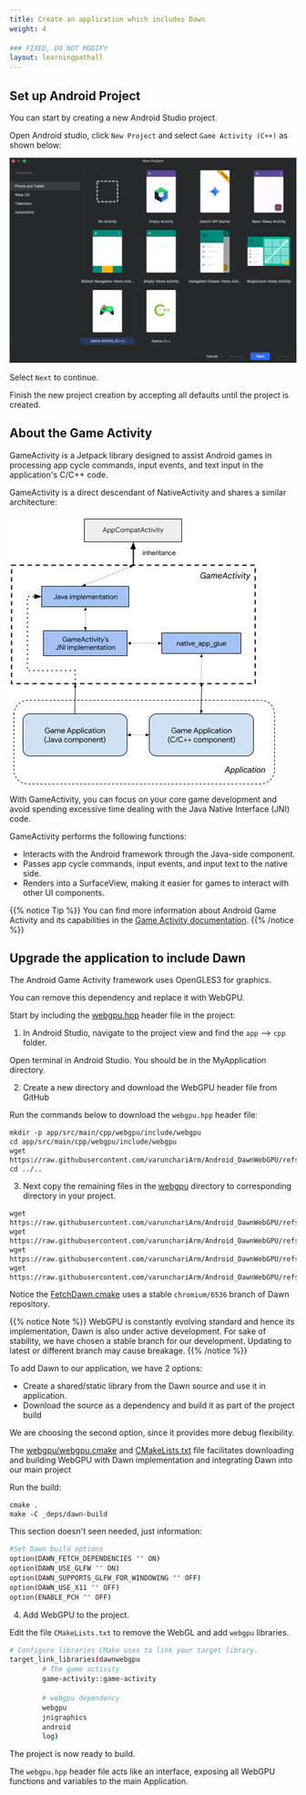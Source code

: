 ```yaml
---
title: Create an application which includes Dawn
weight: 4

### FIXED, DO NOT MODIFY
layout: learningpathall
---
```


## Set up Android Project

You can start by creating a new Android Studio project.

Open Android studio, click `New Project` and select `Game Activity (C++)` as shown below:

![New Game Activity #center](./images/android_studio_new_game_activity.png "New C++ Game Activity")

Select `Next` to continue. 

Finish the new project creation by accepting all defaults until the project is created. 

## About the Game Activity

GameActivity is a Jetpack library designed to assist Android games in processing app cycle commands, input events, and text input in the application's C/C++ code. 

GameActivity is a direct descendant of NativeActivity and shares a similar architecture:

![Game Activity Architecture #center](./images/GameActivityArchitecture.png "Game Activity Architecture")

With GameActivity, you can focus on your core game development and avoid spending excessive time dealing with the Java Native Interface (JNI) code.

GameActivity performs the following functions:

* Interacts with the Android framework through the Java-side component.
* Passes app cycle commands, input events, and input text to the native side.
* Renders into a SurfaceView, making it easier for games to interact with other UI components.

{{% notice Tip %}}
You can find more information about Android Game Activity and its capabilities in the [Game Activity documentation](https://developer.android.com/games/agdk/game-activity).
{{% /notice %}}

## Upgrade the application to include Dawn

The Android Game Activity framework uses OpenGLES3 for graphics. 

You can remove this dependency and replace it with WebGPU. 

Start by including the [webgpu.hpp](https://github.com/varunchariArm/Android_DawnWebGPU/blob/main/app/src/main/cpp/webgpu/include/webgpu/webgpu.hpp) header file in the project:

1. In Android Studio, navigate to the project view and find the `app` --> `cpp` folder.

Open terminal in Android Studio. You should be in the MyApplication directory.

2. Create a new directory and download the WebGPU header file from GitHub

Run the commands below to download the `webgpu.hpp` header file:

```console
mkdir -p app/src/main/cpp/webgpu/include/webgpu
cd app/src/main/cpp/webgpu/include/webgpu
wget https://raw.githubusercontent.com/varunchariArm/Android_DawnWebGPU/refs/heads/main/app/src/main/cpp/webgpu/include/webgpu/webgpu.hpp
cd ../..
```

3. Next copy the remaining files in the [webgpu](https://github.com/varunchariArm/Android_DawnWebGPU/tree/main/app/src/main/cpp/webgpu) directory to corresponding directory in your project.

```console
wget https://raw.githubusercontent.com/varunchariArm/Android_DawnWebGPU/refs/heads/main/app/src/main/cpp/webgpu/CMakeLists.txt
wget https://raw.githubusercontent.com/varunchariArm/Android_DawnWebGPU/refs/heads/main/app/src/main/cpp/webgpu/FetchDawn.cmake
wget https://raw.githubusercontent.com/varunchariArm/Android_DawnWebGPU/refs/heads/main/app/src/main/cpp/webgpu/fetch_dawn_dependencies.py
wget https://raw.githubusercontent.com/varunchariArm/Android_DawnWebGPU/refs/heads/main/app/src/main/cpp/webgpu/webgpu.cmake
```

Notice the [FetchDawn.cmake](https://github.com/varunchariArm/Android_DawnWebGPU/blob/main/app/src/main/cpp/webgpu/FetchDawn.cmake) uses a stable `chromium/6536` branch of Dawn repository. 

{{% notice Note %}}
WebGPU is constantly evolving standard and hence its implementation, Dawn is also under active development. For sake of stability, we have chosen a stable branch for our development. Updating to latest or different branch may cause breakage.
{{% /notice %}}

To add Dawn to our application, we have 2 options:

* Create a shared/static library from the Dawn source and use it in application.
* Download the source as a dependency and build it as part of the project build

We are choosing the second option, since it provides more debug flexibility.

The [webgpu/webgpu.cmake](https://github.com/varunchariArm/Android_DawnWebGPU/blob/main/app/src/main/cpp/webgpu/webgpu.cmake) and [CMakeLists.txt](https://github.com/varunchariArm/Android_DawnWebGPU/blob/main/app/src/main/cpp/CMakeLists.txt) file facilitates downloading and building WebGPU with Dawn implementation and integrating Dawn into our main project

Run the build:

```console
cmake .
make -C _deps/dawn-build
```

This section doesn't seen needed, just information:

```bash
#Set Dawn build options
option(DAWN_FETCH_DEPENDENCIES "" ON)
option(DAWN_USE_GLFW "" ON)
option(DAWN_SUPPORTS_GLFW_FOR_WINDOWING "" OFF)
option(DAWN_USE_X11 "" OFF)
option(ENABLE_PCH "" OFF)
```

4. Add WebGPU to the project.

Edit the file `CMakeLists.txt` to remove the WebGL and add `webgpu` libraries. 

``` bash
# Configure libraries CMake uses to link your target library.
target_link_libraries(dawnwebgpu
        # The game activity
        game-activity::game-activity

        # webgpu dependency
        webgpu
        jnigraphics
        android
        log)
```

The project is now ready to build. 

The `webgpu.hpp` header file acts like an interface, exposing all WebGPU functions and variables to the main Application.
